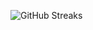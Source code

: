 ![GitHub Streaks](https://github-streaks-mqc9.onrender.com/streak/happilli/image?theme=midnight&cache_bust=1743605773&lang=ja)
